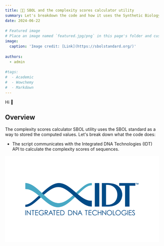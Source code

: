 ```yaml
---
title: 🧑‍💻️ SBOL and the complexity scores calculator utility
summary: Let's breakdown the code and how it uses the Synthetic Biology Open Language(SBOL)
date: 2024-06-22

# Featured image
# Place an image named `featured.jpg/png` in this page's folder and customize its options here.
image:
  caption: 'Image credit: [Link](https://sbolstandard.org/)'

authors:
  - admin

#tags:
#  - Academic
#  - Wowchemy
#  - Markdown 
---
```


Hi 👋

## Overview

The complexity scores calculator SBOL utility uses the SBOL standard as a way to stored the computed values.
Let's break down what the code does:

- The script communicates with the Integrated DNA Technologies (IDT) API to calculate the complexity scores of sequences.



![Integrated DNA Technologies (IDT)](IDT_logo.png)







